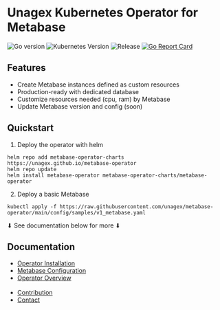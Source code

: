 # Unagex Kubernetes Operator for Metabase
![Go version](https://img.shields.io/github/go-mod/go-version/unagex/metabase-operator)
![Kubernetes Version](https://img.shields.io/badge/Kubernetes-1.18%2B-green.svg)
![Release](https://img.shields.io/github/v/release/unagex/metabase-operator)
[![Go Report Card](https://goreportcard.com/badge/github.com/unagex/metabase-operator)](https://goreportcard.com/report/github.com/unagex/metabase-operator)

## Features
- Create Metabase instances defined as custom resources
- Production-ready with dedicated database
- Customize resources needed (cpu, ram) by Metabase
- Update Metabase version and config (soon)

## Quickstart
1. Deploy the operator with helm
```
helm repo add metabase-operator-charts https://unagex.github.io/metabase-operator
helm repo update
helm install metabase-operator metabase-operator-charts/metabase-operator
```
2. Deploy a basic Metabase
```
kubectl apply -f https://raw.githubusercontent.com/unagex/metabase-operator/main/config/samples/v1_metabase.yaml
```
⬇ See documentation below for more ⬇

## Documentation
* [Operator Installation](./docs/installation.md)
* [Metabase Configuration](./docs/configuration.md)
* [Operator Overview](./docs/overview.md)
<br></br>
* [Contribution](./docs/contribution.md)
* [Contact](mailto:mathieu.cesbron@protonmail.com)